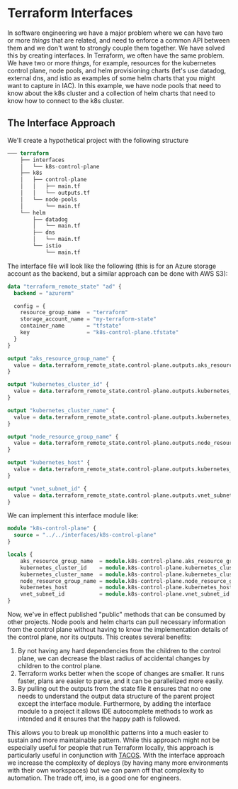 # Terraform Interfaces
In software engineering we have a major problem where we can have two or more _things_ that are related, and need to 
enforce a common API between them and we don't want to strongly couple them together. We have solved this by creating 
interfaces. In Terraform, we often have the same problem. We have two or more _things_, for example, resources for 
the kubernetes control plane, node pools, and helm provisioning charts (let's use datadog, external dns, and istio as 
examples of some helm charts that you might want to capture in IAC). In this example, we have node pools that need to 
know about the k8s cluster and a collection of helm charts that need to know how to connect to the k8s cluster. 

## The Interface Approach
We'll create a hypothetical project with the following structure

```terraform
─── terraform
    ├── interfaces
    │   └── k8s-control-plane
    ├── k8s
    │   ├── control-plane
    │   │   ├── main.tf
    │   │   └── outputs.tf
    │   └── node-pools
    │       └── main.tf
    └── helm
        ├── datadog
        │   └── main.tf
        ├── dns
        │   └── main.tf
        └── istio
            └── main.tf
```

The interface file will look like the following (this is for an Azure storage account as the backend, but a similar 
approach can be done with AWS S3):

```terraform
data "terraform_remote_state" "ad" {
  backend = "azurerm"

  config = {
    resource_group_name  = "terraform"
    storage_account_name = "my-terraform-state"
    container_name       = "tfstate"
    key                  = "k8s-control-plane.tfstate"
  }
}

output "aks_resource_group_name" {
  value = data.terraform_remote_state.control-plane.outputs.aks_resource_group_name
}

output "kubernetes_cluster_id" {
  value = data.terraform_remote_state.control-plane.outputs.kubernetes_cluster_id
}

output "kubernetes_cluster_name" {
  value = data.terraform_remote_state.control-plane.outputs.kubernetes_cluster_name
}

output "node_resource_group_name" {
  value = data.terraform_remote_state.control-plane.outputs.node_resource_group_name
}

output "kubernetes_host" {
  value = data.terraform_remote_state.control-plane.outputs.kubernetes_host
}

output "vnet_subnet_id" {
  value = data.terraform_remote_state.control-plane.outputs.vnet_subnet_id
}
```

We can implement this interface module like:

```terraform
module "k8s-control-plane" {
  source = "../../interfaces/k8s-control-plane"
}

locals {
    aks_resource_group_name  = module.k8s-control-plane.aks_resource_group_name
    kubernetes_cluster_id    = module.k8s-control-plane.kubernetes_cluster_id
    kubernetes_cluster_name  = module.k8s-control-plane.kubernetes_cluster_name
    node_resource_group_name = module.k8s-control-plane.node_resource_group_name
    kubernetes_host          = module.k8s-control-plane.kubernetes_host
    vnet_subnet_id           = module.k8s-control-plane.vnet_subnet_id
}
```

Now, we've in effect published "public" methods that can be consumed by other projects. Node pools and helm charts can 
pull necessary information from the control plane without having to know the implementation details of the control plane, 
nor its outputs. This creates several benefits:
1) By not having any hard dependencies from the children to the control plane, we can decrease the blast radius of 
    accidental changes by children to the control plane.  
2) Terraform works better when the scope of changes are smaller. It runs faster, plans are easier to parse, and it can 
    be parallelized more easily.
3) By pulling out the outputs from the state file it ensures that no one needs to understand the output data structure 
    of the parent project except the interface module. Furthermore, by adding the interface module to a project it 
    allows IDE autocomplete methods to work as intended and it ensures that the happy path is followed.  

This allows you to break up monolithic patterns into a much easier to sustain and more maintainable pattern. While this 
approach might not be especially useful for people that run Terraform locally, this approach is particularly useful 
in conjunction with [TACOS](https://itnext.io/spice-up-your-infrastructure-as-code-with-tacos-1a9c179e0783). With the 
interface approach we increase the complexity of deploys (by having many more environments with their own workspaces) 
but we can pawn off that complexity to automation. The trade off, imo, is a good one for engineers. 
